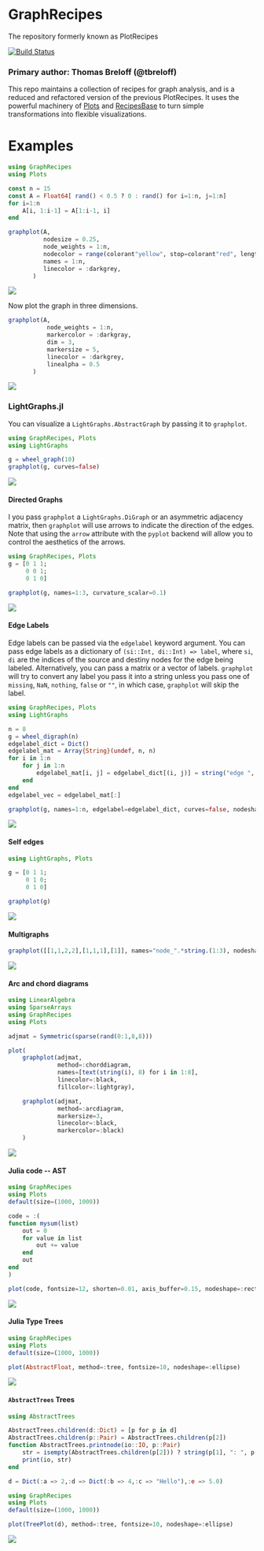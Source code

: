 # GraphRecipes
The repository formerly known as PlotRecipes

[![Build Status](https://travis-ci.org/JuliaPlots/GraphRecipes.jl.svg?branch=master)](https://travis-ci.org/JuliaPlots/GraphRecipes.jl)

### Primary author: Thomas Breloff (@tbreloff)

This repo maintains a collection of recipes for graph analysis, and is a reduced and refactored version of the previous PlotRecipes. It uses the powerful machinery of [Plots](https://github.com/tbreloff/Plots.jl) and [RecipesBase](https://github.com/JuliaPlots/RecipesBase.jl) to turn simple transformations into flexible visualizations.

# Examples

```julia
using GraphRecipes
using Plots

const n = 15
const A = Float64[ rand() < 0.5 ? 0 : rand() for i=1:n, j=1:n]
for i=1:n
    A[i, 1:i-1] = A[1:i-1, i]
end

graphplot(A,
          nodesize = 0.25,
          node_weights = 1:n,
          nodecolor = range(colorant"yellow", stop=colorant"red", length=n),
          names = 1:n,
          linecolor = :darkgrey,
       )

```

![](assets/random_labelled_graph.png)

Now plot the graph in three dimensions.
```julia
graphplot(A,
           node_weights = 1:n,
           markercolor = :darkgray,
           dim = 3,
           markersize = 5,
           linecolor = :darkgrey,
           linealpha = 0.5
       )

```

![](assets/random_3d_graph.png)

### LightGraphs.jl
You can visualize a `LightGraphs.AbstractGraph` by passing it to `graphplot`.
```julia
using GraphRecipes, Plots
using LightGraphs

g = wheel_graph(10)
graphplot(g, curves=false)
```

![](assets/LightGraphs.png)
#### Directed Graphs
I you pass `graphplot` a `LightGraphs.DiGraph` or an asymmetric adjacency matrix, then `graphplot` will use arrows to indicate the direction of the edges. Note that using the `arrow` attribute with the `pyplot` backend will allow you to control the aesthetics of the arrows.
```julia
using GraphRecipes, Plots
g = [0 1 1;
     0 0 1;
     0 1 0]

graphplot(g, names=1:3, curvature_scalar=0.1)
```

![](assets/directed.png)
#### Edge Labels
Edge labels can be passed via the `edgelabel` keyword argument. You can pass edge labels
as a dictionary of `(si::Int, di::Int) => label`, where `si`, `di` are the indices of the source and destiny nodes for the edge being labeled. Alternatively, you can pass a matrix or a vector of labels. `graphplot` will try to convert any label you pass it into a string unless you pass one of `missing`, `NaN`, `nothing`, `false` or `""`, in which case, `graphplot` will skip the label.

```julia
using GraphRecipes, Plots
using LightGraphs

n = 8
g = wheel_digraph(n)
edgelabel_dict = Dict()
edgelabel_mat = Array{String}(undef, n, n)
for i in 1:n
    for j in 1:n
        edgelabel_mat[i, j] = edgelabel_dict[(i, j)] = string("edge ", i, " to ", j)
    end
end
edgelabel_vec = edgelabel_mat[:]

graphplot(g, names=1:n, edgelabel=edgelabel_dict, curves=false, nodeshape=:rect)  # Or edgelabel=edgelabel_mat, or edgelabel=edgelabel_vec.
```

![](assets/edgelabel.png)
#### Self edges
```julia
using LightGraphs, Plots

g = [0 1 1;
     0 1 0;
     0 1 0]

graphplot(g)
```
![](assets/selfedges.png)
#### Multigraphs
```julia
graphplot([[1,1,2,2],[1,1,1],[1]], names="node_".*string.(1:3), nodeshape=:circle, self_edge_size=0.2)
```
![](assets/multigraphs.png)
#### Arc and chord diagrams

```julia
using LinearAlgebra
using SparseArrays
using GraphRecipes
using Plots

adjmat = Symmetric(sparse(rand(0:1,8,8)))

plot(
    graphplot(adjmat,
              method=:chorddiagram,
              names=[text(string(i), 8) for i in 1:8],
              linecolor=:black,
              fillcolor=:lightgray),

    graphplot(adjmat,
              method=:arcdiagram,
              markersize=3,
              linecolor=:black,
              markercolor=:black)
    )

```
![](assets/arc_chord_diagrams.png)


#### Julia code -- AST

```julia
using GraphRecipes
using Plots
default(size=(1000, 1000))

code = :(
function mysum(list)
    out = 0
    for value in list
        out += value
    end
    out
end
)

plot(code, fontsize=12, shorten=0.01, axis_buffer=0.15, nodeshape=:rect)

```

![](assets/AST_example.png)

#### Julia Type Trees

```julia
using GraphRecipes
using Plots
default(size=(1000, 1000))

plot(AbstractFloat, method=:tree, fontsize=10, nodeshape=:ellipse)

```
![](assets/julia_type_tree.png)


#### `AbstractTrees` Trees

```julia
using AbstractTrees

AbstractTrees.children(d::Dict) = [p for p in d]
AbstractTrees.children(p::Pair) = AbstractTrees.children(p[2])
function AbstractTrees.printnode(io::IO, p::Pair)
    str = isempty(AbstractTrees.children(p[2])) ? string(p[1], ": ", p[2]) : string(p[1], ": ")
    print(io, str)
end

d = Dict(:a => 2,:d => Dict(:b => 4,:c => "Hello"),:e => 5.0)

using GraphRecipes
using Plots
default(size=(1000, 1000))

plot(TreePlot(d), method=:tree, fontsize=10, nodeshape=:ellipse)

```
![](assets/julia_dict_tree.png)

